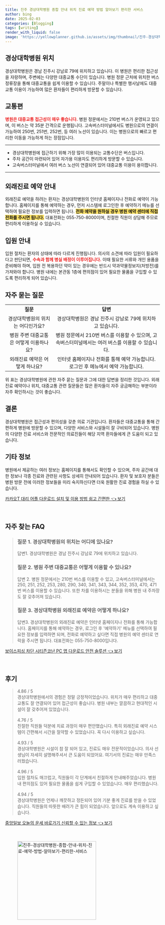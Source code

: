 ```yaml
---
title: 진주 경상대학병원 종합 안내 위치 진료 예약 방법 알아보기 편리한 서비스
author: bing
date: 2025-02-03
categories: [Blogging]
tags: [writing]
render_with_liquid: false
image: 'https://yellowplanner.github.io/assets/img/thumbnail/진주-경상대학병원-종합-안내-위치-진료-예약-방법-알아보기-편리한-서비스.webp'
---
```



<h2 id='경상대학병원_위치'>경상대학병원 위치</h2>

<p>경상대학병원은 경남 진주시 강남로 79에 위치하고 있습니다. 이 병원은 편리한 접근성을 자랑하며, 주변에는 다양한 대중교통 수단이 있습니다. 병원 정문 근처에 위치한 버스 정류장을 통해 대중교통을 쉽게 이용할 수 있습니다. 주말이나 특별한 행사날에도 대중교통 이용이 가능하여 많은 환자들이 편리하게 방문할 수 있습니다.</p>

<h2 id='교통편'>교통편</h2>

<p><b><span style="color: #ee2323;">병원은 대중교통 접근성이 매우 좋습니다.</span></b> 병원 정문에서는 210번 버스가 운영되고 있으며, 이 버스는 약 35분 간격으로 운행됩니다. 고속버스터미널에서도 병원으로의 연결이 가능하여 250번, 251번, 252번, 등 여러 노선이 있습니다. 이는 병원으로의 빠르고 편리한 이동을 가능하게 하는 장점입니다.</p>

<hr />

<ul>
    <li>경상대학병원에 접근하기 위해 가장 많이 이용되는 교통수단은 버스입니다.</li>
    <li>주차 공간이 마련되어 있어 자가용 이용자도 편리하게 방문할 수 있습니다.</li>
    <li>고속버스터미널에서 여러 버스 노선이 연결되어 있어 대중교통 이용이 용이합니다.</li>
</ul>

<hr />

<h2 id='외래진료예약'>외래진료 예약 안내</h2>

<p>외래진료 예약을 하려는 환자는 경상대학병원의 인터넷 홈페이지나 전화로 예약이 가능합니다. 홈페이지를 통해 예약하는 경우, 먼저 시스템에 로그인한 후 예약하기 메뉴를 선택하여 필요한 정보를 입력하면 됩니다. <b><span style="background-color: #ffe066;">전화 예약을 원하실 경우 병원 예약 센터에 직접 전화를 주시면 됩니다.</span></b> 대표전화는 055-750-8000이며, 친절한 직원이 상담해 주므로 편리하게 이용하실 수 있습니다.</p>

<h2 id='입원안내'>입원 안내</h2>

<p>입원 절차는 환자의 상태에 따라 다르게 진행됩니다. 의사의 소견에 따라 입원이 필요하다고 판단되면, <b><span style="color: #ee2323;">수속과 함께 병실 배정이 이루어집니다.</span></b> 이때 필요한 서류와 개인 용품을 준비해야 하며, 입원 전 복용하던 약이 있는 경우에는 반드시 약과약물정보지(처방전)를 가져와야 합니다. 병원 내에는 본관동 1층에 편의점이 있어 필요한 물품을 구입할 수 있도록 편리하게 되어 있습니다.</p>

<h2 id='자주묻는질문'>자주 묻는 질문</h2>

<table>
    <tr>
        <td style="text-align: center; height: 17px;"><b>질문</b></td>
        <td style="text-align: center; height: 17px;"><b>답변</b></td>
    </tr>
    <tr>
        <td style="text-align: center; height: 17px;">경상대학병원의 위치는 어디인가요?</td>
        <td style="text-align: center; height: 17px;">경상대학병원은 경남 진주시 강남로 79에 위치하고 있습니다.</td>
    </tr>
    <tr>
        <td style="text-align: center; height: 17px;">병원 주변 대중교통은 어떻게 이용하나요?</td>
        <td style="text-align: center; height: 17px;">병원 정문에서 210번 버스를 이용할 수 있으며, 고속버스터미널에서는 여러 버스를 이용할 수 있습니다.</td>
    </tr>
    <tr>
        <td style="text-align: center; height: 17px;">외래진료 예약은 어떻게 하나요?</td>
        <td style="text-align: center; height: 17px;">인터넷 홈페이지나 전화를 통해 예약 가능합니다. 로그인 후 메뉴에서 예약 가능합니다.</td>
    </tr>
</table>

<p>위 표는 경상대학병원에 관한 자주 묻는 질문과 그에 대한 답변을 정리한 것입니다. 외래진료 예약이나 위치, 대중교통 관련 질문들은 많은 환자들이 자주 궁금해하는 부분이라 자주 확인하시는 것이 좋습니다.</p>

<h2 id='결론'>결론</h2>

<p>경상대학병원은 접근성과 편의성을 갖춘 의료 기관입니다. 환자들은 대중교통을 통해 간편하게 병원에 방문할 수 있으며, 다양한 서비스와 시설들이 잘 구비되어 있습니다. 병원의 다양한 진료 서비스와 전문적인 의료진들이 해당 지역 환자들에게 큰 도움이 되고 있습니다.</p>

<h2 id='기타정보'>기타 정보</h2>

<p>병원에서 제공하는 여러 정보는 홈페이지를 통해서도 확인할 수 있으며, 주차 공간에 대한 정보나 각종 진료와 관련된 사항도 상세히 안내되어 있습니다. 환자 및 보호자 분들은 병원 방문 전에 이러한 정보들을 미리 숙지하신다면 더욱 원활한 진료 경험을 하실 수 있습니다.</p>


<p><a class="click-button" title="카카오T 대리 어플 다운로드 설치 및 이용 방법 쉽고 간편한" href="https://yellowplanner.github.io/posts/%EC%B9%B4%EC%B9%B4%EC%98%A4T-%EB%8C%80%EB%A6%AC-%EC%96%B4%ED%94%8C-%EB%8B%A4%EC%9A%B4%EB%A1%9C%EB%93%9C-%EC%84%A4%EC%B9%98-%EB%B0%8F-%EC%9D%B4%EC%9A%A9-%EB%B0%A9%EB%B2%95-%EC%89%BD%EA%B3%A0-%EA%B0%84%ED%8E%B8%ED%95%9C/" rel="dofollow">카카오T 대리 어플 다운로드 설치 및 이용 방법 쉽고 간편한 👈 보기</a></p><br>
<h2 id='자주_찾는_FAQ'>자주 찾는 FAQ</h2>
<div itemscope="" itemtype="https://schema.org/FAQPage"> 
<blockquote> 
<div itemscope="" itemprop="mainEntity" itemtype="https://schema.org/Question"> 
<h3 itemprop="name">질문 1. 경상대학병원의 위치는 어디에 있나요?</h3> 
<div itemscope="" itemprop="acceptedAnswer" itemtype="https://schema.org/Answer"> 
<span itemprop="text"> 
<p>답변1. 경상대학병원은 경남 진주시 강남로 79에 위치하고 있습니다.</p> 
</span> 
</div> 
</div> 
<div itemscope="" itemprop="mainEntity" itemtype="https://schema.org/Question"> 
<h3 itemprop="name">질문 2. 병원 주변 대중교통은 어떻게 이용할 수 있나요?</h3> 
<div itemscope="" itemprop="acceptedAnswer" itemtype="https://schema.org/Answer"> 
<span itemprop="text"> 
<p>답변 2. 병원 정문에서는 210번 버스를 이용할 수 있고, 고속버스터미널에서는 250, 251, 252, 253, 280, 290, 340, 341, 343, 344, 352, 353, 470, 471번 버스를 이용할 수 있습니다. 또한 차를 이용하시는 분들을 위해 병원 내 주차장도 잘 갖추어져 있습니다.</p> 
</span> 
</div> 
</div> 
<div itemscope="" itemprop="mainEntity" itemtype="https://schema.org/Question"> 
<h3 itemprop="name">질문 3. 경상대학병원 외래진료 예약은 어떻게 하나요?</h3> 
<div itemscope="" itemprop="acceptedAnswer" itemtype="https://schema.org/Answer"> 
<span itemprop="text"> 
<p>답변3. 경상대학병원의 외래진료 예약은 인터넷 홈페이지나 전화를 통해 가능합니다. 홈페이지를 통해 예약하는 경우, 로그인 후 '예약하기' 메뉴를 선택하여 필요한 정보를 입력하면 되며, 전화로 예약하고 싶다면 직접 병원의 예약 센터로 연락을 주시면 됩니다. 대표전화는 055-750-8000입니다.</p> 
</span> 
</div> 
</div> 
</blockquote> 
</div>
<p><a class="click-button" title="보이스피싱 차단 시티즌코난 PC 앱 다운로드 안전 솔루션" href="https://yellowplanner.github.io/posts/%EB%B3%B4%EC%9D%B4%EC%8A%A4%ED%94%BC%EC%8B%B1-%EC%B0%A8%EB%8B%A8-%EC%8B%9C%ED%8B%B0%EC%A6%8C%EC%BD%94%EB%82%9C-PC-%EC%95%B1-%EB%8B%A4%EC%9A%B4%EB%A1%9C%EB%93%9C-%EC%95%88%EC%A0%84-%EC%86%94%EB%A3%A8%EC%85%98/" rel="dofollow">보이스피싱 차단 시티즌코난 PC 앱 다운로드 안전 솔루션 👈 보기</a></p><br>
<h2 id='후기'>후기</h2>
<div itemscope itemtype="https://schema.org/Product">
  <blockquote>
  <div itemprop="review" itemscope itemtype="https://schema.org/Review">
      <div itemprop="reviewRating" itemscope itemtype="https://schema.org/Rating"> <span itemprop="ratingValue">4.86</span> / <span itemprop="bestRating">5</span> </div>
      <span itemprop="reviewBody">경상대학병원에서의 경험은 정말 긍정적이었습니다. 위치가 매우 편리하고 대중교통도 잘 연결되어 있어 접근성이 좋습니다. 병원 내부는 깔끔하고 현대적인 시설이 잘 갖추어져 있었습니다.</span>
  </div>
  <br>
  <div itemprop="review" itemscope itemtype="https://schema.org/Review">
      <div itemprop="reviewRating" itemscope itemtype="https://schema.org/Rating"> <span itemprop="ratingValue">4.76</span> / <span itemprop="bestRating">5</span> </div>
      <span itemprop="reviewBody">친절한 직원들 덕분에 치료 과정이 매우 편안했습니다. 특히 외래진료 예약 시스템이 간편해서 시간을 절약할 수 있었습니다. 꼭 다시 이용하고 싶습니다.</span>
  </div>
  <br>
  <div itemprop="review" itemscope itemtype="https://schema.org/Review">
      <div itemprop="reviewRating" itemscope itemtype="https://schema.org/Rating"> <span itemprop="ratingValue">4.93</span> / <span itemprop="bestRating">5</span> </div>
      <span itemprop="reviewBody">경상대학병원은 시설이 참 잘 되어 있고, 진료도 매우 전문적이었습니다. 의사 선생님이 자세히 설명해주셔서 큰 도움이 되었어요. 여기서의 진료는 매우 만족스러웠습니다.</span>
  </div>
  <br>
  <div itemprop="review" itemscope itemtype="https://schema.org/Review">
      <div itemprop="reviewRating" itemscope itemtype="https://schema.org/Rating"> <span itemprop="ratingValue">4.96</span> / <span itemprop="bestRating">5</span> </div>
      <span itemprop="reviewBody">입원 절차도 매끄럽고, 직원들이 각 단계에서 친절하게 안내해주었습니다. 병원 내 편의점도 있어 필요한 물품을 쉽게 구입할 수 있었습니다. 매우 편리했습니다.</span>
  </div>
  <br>
  <div itemprop="review" itemscope itemtype="https://schema.org/Review">
      <div itemprop="reviewRating" itemscope itemtype="https://schema.org/Rating"> <span itemprop="ratingValue">4.94</span> / <span itemprop="bestRating">5</span> </div>
      <span itemprop="reviewBody">경상대학병원은 언제나 깨끗하고 정돈되어 있어 기분 좋게 진료를 받을 수 있었습니다. 직원들의 따뜻한 배려가 큰 힘이 되었습니다. 앞으로도 계속 이용하고 싶습니다.</span>
  </div>
  </blockquote>
</div>
<p><a class="click-button" title="중앙일보 오늘의 운세 바로가기 신뢰할 수 있는 정보" href="https://yellowplanner.github.io/posts/%EC%A4%91%EC%95%99%EC%9D%BC%EB%B3%B4-%EC%98%A4%EB%8A%98%EC%9D%98-%EC%9A%B4%EC%84%B8-%EB%B0%94%EB%A1%9C%EA%B0%80%EA%B8%B0-%EC%8B%A0%EB%A2%B0%ED%95%A0-%EC%88%98-%EC%9E%88%EB%8A%94-%EC%A0%95%EB%B3%B4/" rel="dofollow">중앙일보 오늘의 운세 바로가기 신뢰할 수 있는 정보 👈 보기</a></p><br>
<figure class="image"><img src="https://yellowplanner.github.io/assets/img/thumbnail/진주-경상대학병원-종합-안내-위치-진료-예약-방법-알아보기-편리한-서비스.webp" alt="진주-경상대학병원-종합-안내-위치-진료-예약-방법-알아보기-편리한-서비스" width="256" height="256"></figure>